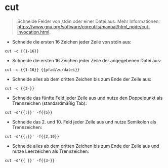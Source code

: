 # cut

> Schneide Felder von stdin oder einer Datei aus.
> Mehr Informationen: <https://www.gnu.org/software/coreutils/manual/html_node/cut-invocation.html>.

- Schneide die ersten 16 Zeichen jeder Zeile von stdin aus:

`cut -c {{1-16}}`

- Schneide die ersten 16 Zeichen jeder Zeile der angegebenen Datei aus:

`cut -c {{1-16}} {{pfad/zu/datei}}`

- Schneide alles ab dem dritten Zeichen bis zum Ende der Zeile aus:

`cut -c {{3-}}`

- Schneide das fünfte Feld jeder Zeile aus und nutze den Doppelpunkt als Trennzeichen (standardmäßig Tab):

`cut -d'{{:}}' -f{{5}}`

- Schneide das 2. und 10. Feld jeder Zeile aus und nutze Semikolon als Trennzeichen:

`cut -d'{{;}}' -f{{2,10}}`

- Schneide alles ab dem dritten Zeichen bis zum Ende der Zeile aus und nutze Leerzeichen als Trennzeichen:

`cut -d'{{ }}' -f{{3-}}`

